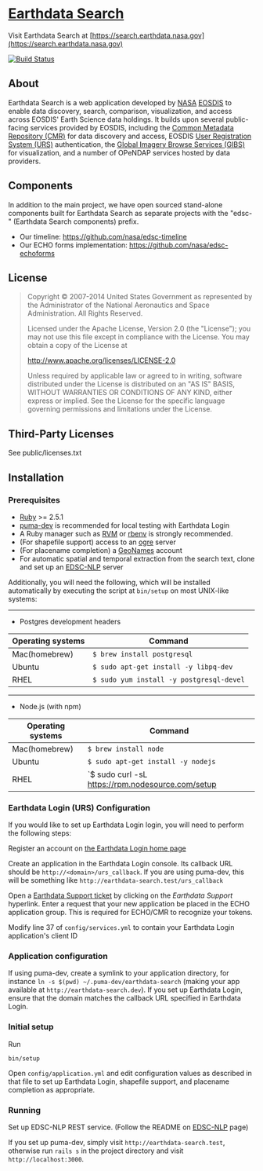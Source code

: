 # [Earthdata Search](https://search.earthdata.nasa.gov)

Visit Earthdata Search at
[https://search.earthdata.nasa.gov](https://search.earthdata.nasa.gov)

[![Build Status](https://travis-ci.org/nasa/earthdata-search.svg?branch=master)](https://travis-ci.org/nasa/earthdata-search)

## About
Earthdata Search is a web application developed by [NASA](http://nasa.gov) [EOSDIS](https://earthdata.nasa.gov)
to enable data discovery, search, comparison, visualization, and access across EOSDIS' Earth Science data holdings.
It builds upon several public-facing services provided by EOSDIS, including
the [Common Metadata Repository (CMR)](https://cmr.earthdata.nasa.gov/search/) for data discovery and access,
EOSDIS [User Registration System (URS)](https://urs.earthdata.nasa.gov) authentication,
the [Global Imagery Browse Services (GIBS)](https://earthdata.nasa.gov/gibs) for visualization,
and a number of OPeNDAP services hosted by data providers.

## Components

In addition to the main project, we have open sourced stand-alone components built for
Earthdata Search as separate projects with the "edsc-" (Earthdata Search components) prefix.

 * Our timeline: https://github.com/nasa/edsc-timeline
 * Our ECHO forms implementation: https://github.com/nasa/edsc-echoforms

## License

> Copyright © 2007-2014 United States Government as represented by the Administrator of the National Aeronautics and Space Administration. All Rights Reserved.
>
> Licensed under the Apache License, Version 2.0 (the "License"); you may not use this file except in compliance with the License.
> You may obtain a copy of the License at
>
>    http://www.apache.org/licenses/LICENSE-2.0
>
>Unless required by applicable law or agreed to in writing, software distributed under the License is distributed on an "AS IS" BASIS,
>WITHOUT WARRANTIES OR CONDITIONS OF ANY KIND, either express or implied. See the License for the specific language governing permissions and limitations under the License.

## Third-Party Licenses

See public/licenses.txt

## Installation

### Prerequisites

* [Ruby](https://www.ruby-lang.org/en/downloads/) >= 2.5.1
* [puma-dev](https://github.com/puma/puma-dev) is recommended for local testing with Earthdata Login
* A Ruby manager such as [RVM](http://rvm.io/) or [rbenv](https://github.com/rbenv/rbenv) is strongly recommended.
* (For shapefile support) access to an [ogre](http://ogre.adc4gis.com) server
* (For placename completion) a [GeoNames](http://www.geonames.org) account
* For automatic spatial and temporal extraction from the search text, clone and set up an [EDSC-NLP](https://git.earthdata.nasa.gov/projects/EDSC/repos/edsc-nlp/browse) server

Additionally, you will need the following, which will be installed automatically by executing the script at `bin/setup` on most UNIX-like systems:

---
* Postgres development headers

Operating systems | Command
---- | ---- |
  Mac(homebrew)| `$ brew install postgresql`|
  Ubuntu| `$ sudo apt-get install -y libpq-dev`|
  RHEL| `$ sudo yum install -y postgresql-devel`|
---
* Node.js (with npm)

Operating systems | Command
---- | ---- |
   Mac(homebrew)| `$ brew install node`|
   Ubuntu| `$ sudo apt-get install -y nodejs`|
   RHEL| `$ sudo curl -sL https://rpm.nodesource.com/setup | bash - && sudo yum install -y nodejs`|

### Earthdata Login (URS) Configuration

If you would like to set up Earthdata Login login, you will need to perform the following steps:

Register an account on [the Earthdata Login home page](https://urs.earthdata.nasa.gov/home)

Create an application in the Earthdata Login console.  Its callback URL should be `http://<domain>/urs_callback`.  If you are using puma-dev, this will be something like `http://earthdata-search.test/urs_callback`

Open a [Earthdata Support ticket](https://urs.earthdata.nasa.gov/profile) by clicking on the _Earthdata Support_ hyperlink. Enter a request that your new application be placed in the ECHO application group. This is required for ECHO/CMR to recognize your tokens.

Modify line 37 of `config/services.yml` to contain your Earthdata Login application's client ID

### Application configuration

If using puma-dev, create a symlink to your application directory, for instance `ln -s $(pwd) ~/.puma-dev/earthdata-search`
(making your app available at `http://earthdata-search.dev`).  If you set up Earthdata Login, ensure that the domain matches
the callback URL specified in Earthdata Login.

### Initial setup

Run

    bin/setup

Open `config/application.yml` and edit configuration values as described in that file to set up Earthdata Login, shapefile support,
and placename completion as appropriate.

### Running

Set up EDSC-NLP REST service. (Follow the README on [EDSC-NLP](https://git.earthdata.nasa.gov/projects/EDSC/repos/edsc-nlp/browse) page)

If you set up puma-dev, simply visit `http://earthdata-search.test`,
otherwise run `rails s` in the project directory and visit `http://localhost:3000`.
